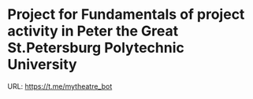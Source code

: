 # Project for Fundamentals of project activity in Peter the Great St.Petersburg Polytechnic University
URL: https://t.me/mytheatre_bot